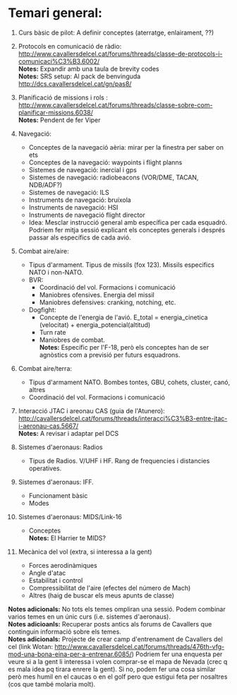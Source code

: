 # Temari general:

1. Curs bàsic de pilot: A definir conceptes (aterratge, enlairament, ??)

2. Protocols en comunicació de ràdio: http://www.cavallersdelcel.cat/forums/threads/classe-de-protocols-i-comunicaci%C3%B3.6002/   
   **Notes:** Expandir amb una taula de brevity codes  
	 **Notes:** SRS setup: Al pack de benvinguda http://dcs.cavallersdelcel.cat/gn/pas8/
	
3. Planificació de missions i rols : http://www.cavallersdelcel.cat/forums/threads/classe-sobre-com-planificar-missions.6038/  
    **Notes:** Pendent de fer Viper

4. Navegació:
    * Conceptes de la navegació aèria: mirar per la finestra per saber on ets
    * Conceptes de la navegació: waypoints i flight planns
    * Sistemes de navegació: inercial i gps
    *	Sistemes de navegació: radiobeacons (VOR/DME, TACAN, NDB/ADF?)
    *	Sistemes de navegació: ILS
    *	Instruments de navegació: bruíxola
    *	Instruments de navegació: HSI
    *	Instruments de navegació flight director
    *	Idea: Mesclar instrucció general amb específica per cada esquadró. Podriem fer mitja sessió explicant els conceptes generals i després passar als específics de cada avió.
	
5. Combat aire/aire:
    *	Tipus d'armament. Tipus de missils (fox 123). Missils especifics NATO i non-NATO.
    *	BVR:
	    *	Coordinació del vol. Formacions i comunicació
	    *	Maniobres ofensives. Energia del missil
	    *	Maniobres defensives: cranking, notching, etc.
    *	Dogfight:
	    *	Concepte de l'energia de l'avió. E_total = energia_cinetica (velocitat) + energia_potencial(altitud)
	    *	Turn rate
	    *	Maniobres de combat.  
      **Notes:** Específic per l'F-18, però els conceptes han de ser agnòstics com a previsió per futurs esquadrons.
		
6. Combat aire/terra:
    *	Tipus d'armament NATO. Bombes tontes, GBU, cohets, cluster, canó, altres
    *	Coordinació del vol. Formacions i comunicació

7. Interacció JTAC i areonau CAS (guia de l'Atunero): http://cavallersdelcel.cat/forums/threads/interacci%C3%B3-entre-jtac-i-aeronau-cas.5667/  
	 **Notes:** A revisar i adaptar pel DCS
	
8. Sistemes d'aeronaus: Radios
    *	Tipus de Radios. V/UHF i HF. Rang de frequencies i distancies operatives.
	
9. Sistemes d'aeronaus: IFF. 
    *	Funcionament bàsic
    *	Modes
	
10. Sistemes d'aeronaus: MIDS/Link-16
    *	Conceptes  
	  **Notes:** El Harrier te MIDS?
	
11. Mecànica del vol (extra, si interessa a la gent)
    *	Forces aerodinàmiques
    *	Angle d'atac
    *	Estabilitat i control
    *	Compressibilitat de l'aire (efectes del número de Mach)
    *	Altres (haig de buscar els meus apunts de classe)


**Notes adicionals:** No tots els temes ompliran una sessió. Podem combinar varios temes en un únic curs (i.e. sistemes d'aeronaus).  
**Notes adicioanls:** Recuperar posts antics als forums de Cavallers que continguin informació sobre els temes.  
**Notes adicionals:** Projecte de crear camp d'entrenament de Cavallers del cel (link Wotan: http://www.cavallersdelcel.cat/forums/threads/476th-vfg-mod-una-bona-eina-per-a-entrenar.6085/)
				  Podriem fer una enquesta per veure si a la gent li interessa i volen comprar-se el mapa de Nevada (crec q es mala idea pq tirara enrere la gent). Si no, podem fer una cosa similar però mes humil en 
				  el caucas o en el golf pero que estigui feta per nosaltres (cos que també molaria molt). 
